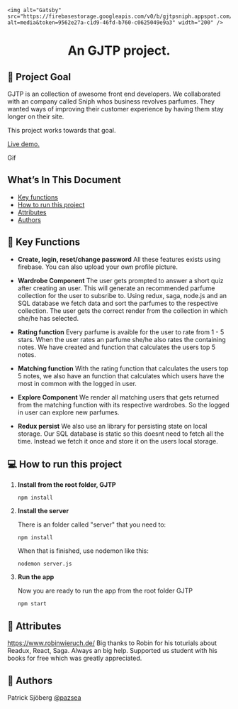 <p align="center">

    <img alt="Gatsby" src="https://firebasestorage.googleapis.com/v0/b/gjtpsniph.appspot.com/o/appImages%2FsniphLogo.png?alt=media&token=9562e27a-c1d9-46fd-b760-c0625049e9a3" width="200" />

</p>
<h1 align="center">
  An GJTP project.
</h1>

## 🚩 Project Goal

GJTP is an collection of awesome front end developers. We collaborated with an company called Sniph whos business revolves parfumes. They wanted ways of improving their customer experience by having them stay longer on their site.

This project works towards that goal. 

  <a href="https://www.patricksjobergportfolio.se">
    Live demo.
  </a>
  
  Gif


## What’s In This Document

- [Key functions](#-key-functions)
- [How to run this project](#-how-to-run-this-project)
- [Attributes](#-attributes)
- [Authors](#-authors)



## 🔔 Key Functions

- **Create, login, reset/change password** All these features exists using firebase. You can also upload your own profile picture.

- **Wardrobe Component** The user gets prompted to answer a short quiz after creating an user. This will generate an recommended parfume collection for the user to subsribe to. Using redux, saga, node.js and an SQL database we fetch data and sort the parfumes to the respective collection. The user gets the correct render from the collection in which she/he has selected.

- **Rating function** Every parfume is avaible for the user to rate from 1 - 5 stars. When the user rates an parfume she/he also rates the containing notes. We have created and function that calculates the users top 5 notes.

- **Matching function** With the rating function that calculates the users top 5 notes, we also have an function that calculates which users have the most in common with the logged in user. 

- **Explore Component** We render all matching users that gets returned from the matching function with its respective wardrobes. So the logged in user can explore new parfumes.

- **Redux persist** We also use an library for persisting state on local storage. Our SQL database is static so this doesnt need to fetch all the time. Instead we fetch it once and store it on the users local storage.



## 💻 How to run this project
1. **Install from the root folder, GJTP**

   ```shell
   npm install

   ```

2. **Install the server**

   There is an folder called "server" that you need to:
   
   ```shell
   npm install

   ```
   
   When that is finished, use nodemon like this:
   
      ```shell
   nodemon server.js

   ```

3. **Run the app**

   Now you are ready to run the app from the root folder GJTP

   ```sh
   npm start
   ```
   
## 👏 Attributes
<a href="https://www.robinwieruch.de/">https://www.robinwieruch.de/</a> Big thanks to Robin for his toturials about Readux, React, Saga. Always an big help. Supported us student with his books for free which was greatly appreciated. <br>


## 📓 Authors
Patrick Sjöberg <a href="https://github.com/pazsea">@pazsea</a> 

